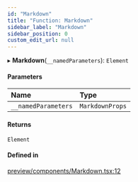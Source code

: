 ```yaml
---
id: "Markdown"
title: "Function: Markdown"
sidebar_label: "Markdown"
sidebar_position: 0
custom_edit_url: null
---
```


▸ **Markdown**(`__namedParameters`): `Element`

#### Parameters

| Name | Type |
| :------ | :------ |
| `__namedParameters` | `MarkdownProps` |

#### Returns

`Element`

#### Defined in

[preview/components/Markdown.tsx:12](https://github.com/Camberi/firecms/blob/2d60fba/src/preview/components/Markdown.tsx#L12)
